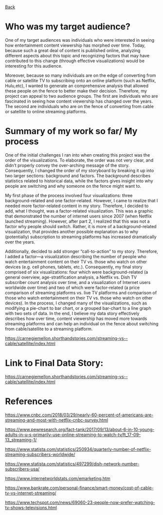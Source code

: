 [Back](https://vlahoti.github.io/lahoti_portfolio/)

# Who was my target audience?

One of my target audiences was individuals who were interested in seeing how entertainment content viewership has morphed 
over time. Today, because such a great deal of content is published online, analyzing different aspects about this topic and 
recognizing factors that may have contributed to this change (through effective visualizations) would be 
interesting for this audience. 

Moreover, because so many individuals are on the edge of converting from cable or satellite TV to subscribing onto an online
platform (such as Netflix, Hulu,etc), I wanted to generate an comprehensive analysis that allowed these people on the fence to 
better make their decision. Therefore, my project can appeal to two audience groups. The first are individuals who are 
fascinated in seeing how content viewership has changed over the years. The second are individuals who are on the fence of
converting from cable or satellite to online streaming platforms.

# Summary of my work so far/ My process

One of the initial challenges I ran into when creating this project was the order of the visualizations. To elaborate, the order was not very clear, and didn’t properly convey the over-arching message of the story. Consequently, I changed the order of my storyboard by breaking it up into two larger sections: background and factors. The background describes statistics related to historical data, while the factors gives insight into why people are switching and why someone on the fence might want to. 

My first phase of the process involved four visualizations: three background-related and one factor-related. However, I came to realize that I needed more factor-related content in my story. Therefore, I decided to add, what I thought, was a factor-related visualization. This was a graphic that demonstrated the number of internet users since 2007 (when Netflix launched streaming). However, after part 2, I realized that this was not a factor why people should switch. Rather, it is more of a background-related visualization, that provides another possible explanation as to why (potentially) subscription to streaming platforms has increased dramatically over the years.

Additionally, decided to add stronger “call-to-action” to my story. Therefore, I added a factor—a visualization describing the number of people who watch entertainment content on their TV vs. those who watch on other devices (e.g. cell phones, tablets, etc.). Consequently, my final story comprised of six visualizations: four which were background-related (a general overview, age-stratification analysis, a Netflix vs. Dish TV subscriber count analysis over time, and a visualization of Internet users worldwide over time) and two of which were factor-related (a price comparison of streaming platforms vs. live TV platforms and comparison of those who watch entertainment on their TV vs. those who watch on other devices). In the process, I changed many of the visualizations, such as modifying a pie-chart to bar chart, or a grouped bar-chart to a line graph with two sets of data. In the end, I believe my data story effectively describes how over time, content viewership has moved more towards streaming platforms and can help an individual on the fence about switching from cable/satellite to a streaming platform.

https://carnegiemellon.shorthandstories.com/streaming-vs--cable/satellite/index.html

# Link to Final Data Story:

https://carnegiemellon.shorthandstories.com/streaming-vs--cable/satellite/index.html

# References

https://www.cnbc.com/2018/03/29/nearly-60-percent-of-americans-are-streaming-and-most-with-netflix-cnbc-survey.html

https://www.pewresearch.org/fact-tank/2017/09/13/about-6-in-10-young-adults-in-u-s-primarily-use-online-streaming-to-watch-tv/ft_17-09-13_streaming-1/

https://www.statista.com/statistics/250934/quarterly-number-of-netflix-streaming-subscribers-worldwide/

https://www.statista.com/statistics/497299/dish-network-number-subscribers-usa/

https://www.internetworldstats.com/emarketing.htm

https://www.bankrate.com/personal-finance/smart-money/cost-of-cable-tv-vs-internet-streaming/

https://www.techspot.com/news/69060-23-people-now-prefer-watching-tv-shows-televisions.html



